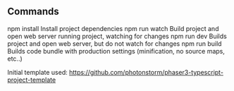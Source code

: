 Commands        
--------
npm install 	  Install project dependencies
npm run watch 	Build project and open web server running project, watching for changes
npm run dev 	  Builds project and open web server, but do not watch for changes
npm run build 	Builds code bundle with production settings (minification, no source maps, etc..)


Initial template used: https://github.com/photonstorm/phaser3-typescript-project-template